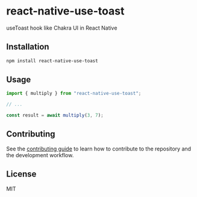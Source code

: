 # react-native-use-toast

useToast hook like Chakra UI in React Native

## Installation

```sh
npm install react-native-use-toast
```

## Usage

```js
import { multiply } from "react-native-use-toast";

// ...

const result = await multiply(3, 7);
```

## Contributing

See the [contributing guide](CONTRIBUTING.md) to learn how to contribute to the repository and the development workflow.

## License

MIT
